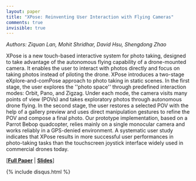 ```yaml
---
layout: paper
title: "XPose: Reinventing User Interaction with Flying Cameras"
comments: true
invisible: true
---
```


<p class="text-left"><i>Authors: Ziquan Lan, Mohit Shridhar, David Hsu, Shengdong Zhao</i></p>

XPose is a new touch-based interactive system for photo taking, designed to take advantage of the autonomous flying capability of a drone-mounted camera. It enables the user to interact with photos directly and focus on taking photos instead of piloting the drone. XPose introduces a two-stage eXplore-and-comPose approach to photo taking in static scenes. In the first stage, the user explores the ''photo space'' through predefined interaction modes: Orbit, Pano, and Zigzag. Under each mode, the camera visits many points of view (POVs) and takes exploratory photos through autonomous drone flying. In the second stage, the user restores a selected POV with the help of a gallery preview and uses direct manipulation gestures to refine the POV and compose a final photo. Our prototype implementation, based on a Parrot Bebop quadcopter, relies mainly on a single monocular camera and works reliably in a GPS-denied environment. A systematic user study indicates that XPose results in more successful user performances in photo-taking tasks than the touchscreen joystick interface widely used in commercial drones today.

[<b><a href="/static/papers/75.pdf">Full Paper</a></b> \| <b><a href="/static/slides/75.mp4">Slides</a></b>]

{% include disqus.html %}